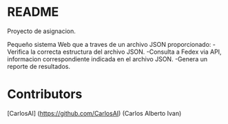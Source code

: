 # README
Proyecto de asignacion.

Pequeño sistema Web que a traves de un archivo JSON proporcionado:
-Verifica la correcta estructura del archivo JSON.
-Consulta a Fedex via API, informacion correspondiente indicada en el archivo JSON.
-Genera un reporte de resultados.

# Contributors
[CarlosAI] (https://github.com/CarlosAI) (Carlos Alberto Ivan)
